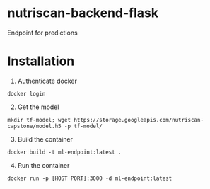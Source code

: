 # nutriscan-backend-flask
Endpoint for predictions

# Installation
1. Authenticate docker
```shell
docker login
```
2. Get the model
```
mkdir tf-model; wget https://storage.googleapis.com/nutriscan-capstone/model.h5 -p tf-model/
``` 

3. Build the container
```shell
docker build -t ml-endpoint:latest .
```

4. Run the container
```shell
docker run -p [HOST PORT]:3000 -d ml-endpoint:latest
```
